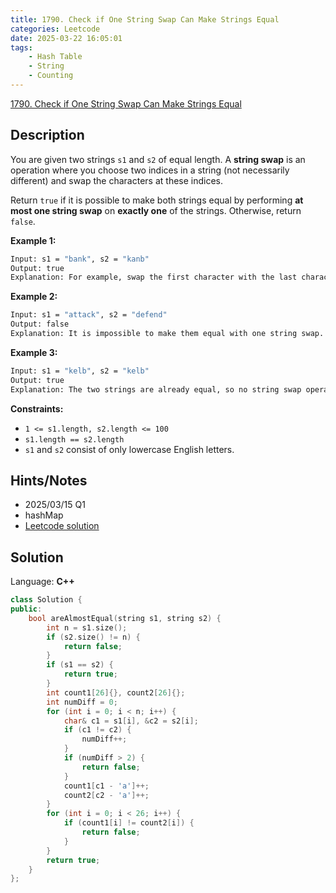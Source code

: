 ```yaml
---
title: 1790. Check if One String Swap Can Make Strings Equal
categories: Leetcode
date: 2025-03-22 16:05:01
tags:
    - Hash Table
    - String
    - Counting
---
```


[1790. Check if One String Swap Can Make Strings Equal](https://leetcode.com/problems/check-if-one-string-swap-can-make-strings-equal/description/?envType=company&envId=doordash&favoriteSlug=doordash-six-months)

## Description

You are given two strings `s1` and `s2` of equal length. A **string swap**  is an operation where you choose two indices in a string (not necessarily different) and swap the characters at these indices.

Return `true` if it is possible to make both strings equal by performing **at most one string swap** on **exactly one**  of the strings. Otherwise, return `false`.

**Example 1:**

```bash
Input: s1 = "bank", s2 = "kanb"
Output: true
Explanation: For example, swap the first character with the last character of s2 to make "bank".
```

**Example 2:**

```bash
Input: s1 = "attack", s2 = "defend"
Output: false
Explanation: It is impossible to make them equal with one string swap.
```

**Example 3:**

```bash
Input: s1 = "kelb", s2 = "kelb"
Output: true
Explanation: The two strings are already equal, so no string swap operation is required.
```

**Constraints:**

- `1 <= s1.length, s2.length <= 100`
- `s1.length == s2.length`
- `s1` and `s2` consist of only lowercase English letters.

## Hints/Notes

- 2025/03/15 Q1
- hashMap
- [Leetcode solution](https://leetcode.com/problems/check-if-one-string-swap-can-make-strings-equal/editorial/)

## Solution

Language: **C++**

```C++
class Solution {
public:
    bool areAlmostEqual(string s1, string s2) {
        int n = s1.size();
        if (s2.size() != n) {
            return false;
        }
        if (s1 == s2) {
            return true;
        }
        int count1[26]{}, count2[26]{};
        int numDiff = 0;
        for (int i = 0; i < n; i++) {
            char& c1 = s1[i], &c2 = s2[i];
            if (c1 != c2) {
                numDiff++;
            }
            if (numDiff > 2) {
                return false;
            }
            count1[c1 - 'a']++;
            count2[c2 - 'a']++;
        }
        for (int i = 0; i < 26; i++) {
            if (count1[i] != count2[i]) {
                return false;
            }
        }
        return true;
    }
};
```
